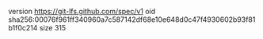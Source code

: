 version https://git-lfs.github.com/spec/v1
oid sha256:00076f961ff340960a7c587142df68e10e648d0c47f4930602b93f81b1f0c214
size 315
